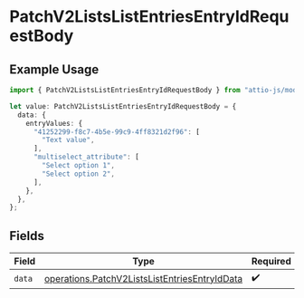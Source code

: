 # PatchV2ListsListEntriesEntryIdRequestBody

## Example Usage

```typescript
import { PatchV2ListsListEntriesEntryIdRequestBody } from "attio-js/models/operations";

let value: PatchV2ListsListEntriesEntryIdRequestBody = {
  data: {
    entryValues: {
      "41252299-f8c7-4b5e-99c9-4ff8321d2f96": [
        "Text value",
      ],
      "multiselect_attribute": [
        "Select option 1",
        "Select option 2",
      ],
    },
  },
};
```

## Fields

| Field                                                                                                          | Type                                                                                                           | Required                                                                                                       | Description                                                                                                    |
| -------------------------------------------------------------------------------------------------------------- | -------------------------------------------------------------------------------------------------------------- | -------------------------------------------------------------------------------------------------------------- | -------------------------------------------------------------------------------------------------------------- |
| `data`                                                                                                         | [operations.PatchV2ListsListEntriesEntryIdData](../../models/operations/patchv2listslistentriesentryiddata.md) | :heavy_check_mark:                                                                                             | N/A                                                                                                            |
